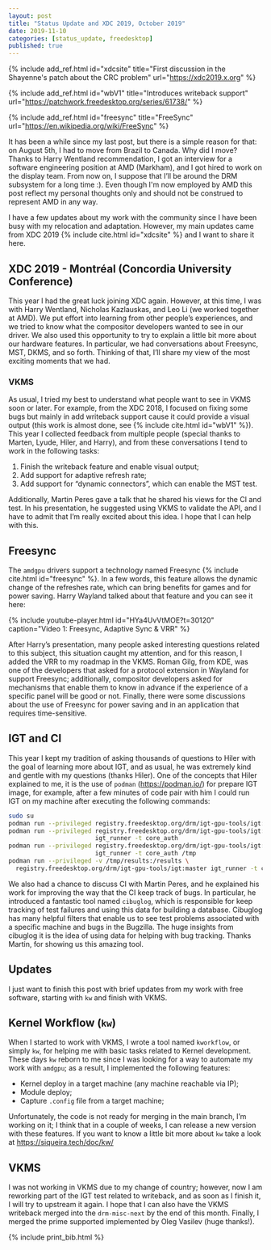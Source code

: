 ```yaml
---
layout: post
title: "Status Update and XDC 2019, October 2019"
date: 2019-11-10
categories: [status_update, freedesktop]
published: true
---
```


{% include add_ref.html id="xdcsite"
    title="First discussion in the Shayenne's patch about the CRC problem"
    url="https://xdc2019.x.org" %}

{% include add_ref.html id="wbV1"
    title="Introduces writeback support"
    url="https://patchwork.freedesktop.org/series/61738/" %}

{% include add_ref.html id="freesync"
    title="FreeSync"
    url="https://en.wikipedia.org/wiki/FreeSync" %}

It has been a while since my last post, but there is a simple reason for that:
on August 5th, I had to move from Brazil to Canada. Why did I move? Thanks to
Harry Wentland recommendation, I got an interview for a software engineering
position at AMD (Markham), and I got hired to work on the display team. From
now on, I suppose that I’ll be around the DRM subsystem for a long time :).
Even though I'm now employed by AMD this post reflect my personal thoughts only
and should not be construed to represent AMD in any way.

I have a few updates about my work with the community since I have been busy
with my relocation and adaptation. However, my main updates came from XDC 2019
{% include cite.html id="xdcsite" %} and I want to share it here.

## XDC 2019 -  Montréal (Concordia University Conference)

This year I had the great luck joining XDC again. However, at this time, I was
with Harry Wentland, Nicholas Kazlauskas, and Leo Li (we worked together at
AMD). We put effort into learning from other people’s experiences, and we tried
to know what the compositor developers wanted to see in our driver. We also
used this opportunity to try to explain a little bit more about our hardware
features. In particular, we had conversations about Freesync, MST, DKMS, and so
forth. Thinking of that, I’ll share my view of the most exciting moments that
we had.

### VKMS

As usual, I tried my best to understand what people want to see in VKMS soon or
later. For example, from the XDC 2018, I focused on fixing some bugs but mainly
in add writeback support cause it could provide a visual output (this work is
almost done, see {% include cite.html id="wbV1" %}). This year I collected
feedback from multiple people (special thanks to Marten, Lyude, Hiler, and
Harry), and from these conversations I tend to work in the following tasks:

1. Finish the writeback feature and enable visual output;
2. Add support for adaptive refresh rate;
3. Add support for “dynamic connectors”, which can enable the MST test.

Additionally, Martin Peres gave a talk that he shared his views for the CI and
test. In his presentation, he suggested using VKMS to validate the API, and I
have to admit that I’m really excited about this idea. I hope that I can help
with this.

## Freesync

The `amdgpu` drivers support a technology named
Freesync {% include cite.html id="freesync" %}. In a few words, this feature
allows the dynamic change of the refreshes rate, which can bring benefits for
games and for power saving. Harry Wayland talked about that feature and you can
see it here:

  {% include youtube-player.html
    id="HYa4UvVtMOE?t=30120"
    caption="Video 1: Freesync, Adaptive Sync & VRR" %}

After Harry’s presentation, many people asked interesting questions related to
this subject, this situation caught my attention, and for this reason, I added
the VRR to my roadmap in the VKMS. Roman Gilg, from KDE, was one of the
developers that asked for a protocol extension in Wayland for support Freesync;
additionally, compositor developers asked for mechanisms that enable them to
know in advance if the experience of a specific panel will be good or not.
Finally, there were some discussions about the use of Freesync for power saving
and in an application that requires time-sensitive.

## IGT and CI

This year I kept my tradition of asking thousands of questions to Hiler with
the goal of learning more about IGT, and as usual, he was extremely kind and
gentle with my questions (thanks Hiler). One of the concepts that Hiler
explained to me, it is the use of `podman` (https://podman.io/) for prepare IGT
image, for example, after a few minutes of code pair with him I could run IGT
on my machine after executing the following commands:

```bash
sudo su
podman run --privileged registry.freedesktop.org/drm/igt-gpu-tools/igt:master
podman run --privileged registry.freedesktop.org/drm/igt-gpu-tools/igt:master \
                        igt_runner -t core_auth
podman run --privileged registry.freedesktop.org/drm/igt-gpu-tools/igt:master \
                        igt_runner -t core_auth /tmp
podman run --privileged -v /tmp/results:/results \
  registry.freedesktop.org/drm/igt-gpu-tools/igt:master igt_runner -t core_auth /results
```

We also had a chance to discuss CI with Martin Peres, and he explained his work
for improving the way that the CI keep track of bugs. In particular, he
introduced a fantastic tool named `cibuglog`, which is responsible for keep
tracking of test failures and using this data for building a database. Cibuglog
has many helpful filters that enable us to see test problems associated with a
specific machine and bugs in the Bugzilla. The huge insights from cibuglog it
is the idea of using data for helping with bug tracking. Thanks Martin, for
showing us this amazing tool.

## Updates

I just want to finish this post with brief updates from my work with free
software, starting with `kw` and finish with VKMS.

## Kernel Workflow (`kw`)

When I started to work with VKMS, I wrote a tool named `kworkflow`, or simply
`kw`, for helping me with basic tasks related to Kernel development. These days
`kw` reborn to me since I was looking for a way to automate my work with
`amdgpu`; as a result, I implemented the following features:

- Kernel deploy in a target machine (any machine reachable via IP);
- Module deploy;
- Capture `.config` file from a target machine;

Unfortunately, the code is not ready for merging in the main branch, I’m
working on it; I think that in a couple of weeks, I can release a new version
with these features. If you want to know a little bit more about `kw` take a
look at https://siqueira.tech/doc/kw/

## VKMS

I was not working in VKMS due to my change of country; however, now I am
reworking part of the IGT test related to writeback, and as soon as I finish
it, I will try to upstream it again. I hope that I can also have the VKMS
writeback merged into the `drm-misc-next` by the end of this month. Finally, I
merged the prime supported implemented by Oleg Vasilev (huge thanks!).

{% include print_bib.html %}
